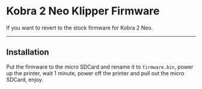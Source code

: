 # Kobra 2 Neo Klipper Firmware

If you want to revert to the stock firmware for Kobra 2 Neo.

---

## Installation
Put the firmware to the micro SDCard and rename it to `firmware.bin`, power up the printer, wait 1 minute, power off the printer and pull out the micro SDCard, enjoy.